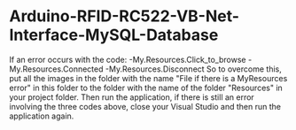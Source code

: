 # Arduino-RFID-RC522-VB-Net-Interface-MySQL-Database
If an error occurs with the code:
-My.Resources.Click_to_browse
-My.Resources.Connected
-My.Resources.Disconnect
So to overcome this, put all the images in the folder with the name "File if there is a MyResources error" in this folder to the folder with the name of the folder "Resources" in your project folder.
Then run the application, if there is still an error involving the three codes above, close your Visual Studio and then run the application again.
